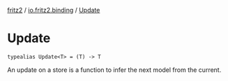 [fritz2](../index.md) / [io.fritz2.binding](index.md) / [Update](./-update.md)

# Update

`typealias Update<T> = (T) -> T`

An update on a store is a function to infer the next model from the current.

